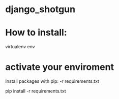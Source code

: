 # django_shotgun


# How to install:

virtualenv env

# activate your enviroment

Install packages with pip: -r requirements.txt

pip install -r requirements.txt

